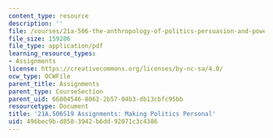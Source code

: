 ```yaml
---
content_type: resource
description: ''
file: /courses/21a-506-the-anthropology-of-politics-persuasion-and-power-spring-2019/496bec9bd8583942b6dd92071c3c4386_MIT21A_506S19_MidtermExample2.pdf
file_size: 159286
file_type: application/pdf
learning_resource_types:
- Assignments
license: https://creativecommons.org/licenses/by-nc-sa/4.0/
ocw_type: OCWFile
parent_title: Assignments
parent_type: CourseSection
parent_uid: 66804546-8062-2b57-04b3-db13cbfc95bb
resourcetype: Document
title: '21A.506S19 Assignments: Making Politics Personal'
uid: 496bec9b-d858-3942-b6dd-92071c3c4386
---
```

